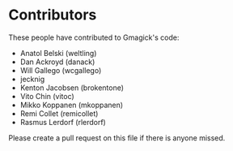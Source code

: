 Contributors
============

These people have contributed to Gmagick's code:

  *  Anatol Belski (weltling)
  *  Dan Ackroyd (danack)
  *  Will Gallego (wcgallego)
  *  jecknig
  *  Kenton Jacobsen (brokentone)
  *  Vito Chin (vitoc)
  *  Mikko Koppanen (mkoppanen) 
  *  Remi Collet (remicollet)
  *  Rasmus Lerdorf (rlerdorf)

Please create a pull request on this file if there is anyone missed.